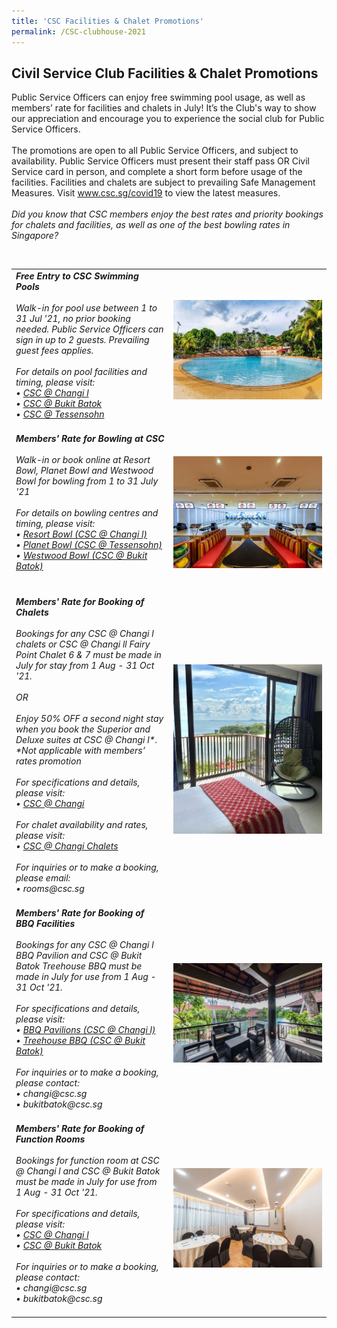 ```yaml
---
title: 'CSC Facilities & Chalet Promotions'
permalink: /CSC-clubhouse-2021
---
```


## Civil Service Club Facilities & Chalet Promotions

Public Service Officers can enjoy free swimming pool usage, as well as members’ rate for facilities and chalets in July! It’s the Club's way to show our appreciation and encourage you to experience the social club for Public Service Officers.
<br>
<br>
The promotions are open to all Public Service Officers, and subject to availability. Public Service Officers must present their staff pass OR Civil Service card in person, and complete a short form before usage of the facilities. Facilities and chalets are subject to prevailing Safe Management Measures. Visit <a href="www.csc.sg/covid19">www.csc.sg/covid19 </a> to view the latest measures.
<br>
<br>
<i>Did you know that CSC members enjoy the best rates and priority bookings for chalets and facilities, as well as one of the best bowling rates in Singapore?<i>
<br>

<table width="100%">
	<tr>
		<td>
      <b>Free Entry to CSC Swimming Pools</b> <br>
      <br>
			Walk-in for pool use between 1 to 31 Jul '21, no prior booking needed. Public Service Officers can sign in up to 2 guests. Prevailing guest fees applies. 
			<br>
			<br>
			For details on pool facilities and timing, please visit: <br> 
			•	<a href="https://www.cscchangi.sg/Fun_Swimming.aspx">CSC @ Changi l</a> <br>
			•	<a href="https://www.cscbukitbatok.sg/Civil-Service-Club-Bukit-Batok-Swimming-Pool-Club-House-Water-Park-Feature">CSC @ Bukit Batok</a> <br>
			•	<a href="https://www.csctessensohn.sg/fun_SwimmingPool.aspx">CSC @ Tessensohn</a> <br>
			<br>
		</td>
		<td width="50%">
			<img src="/images/sa/BB pool.jpg" width="500 px">
		</td>
	</tr>
		<tr>
		<td>
      <b>Members' Rate for Bowling at CSC</b> <br>
      <br>
			Walk-in or book online at Resort Bowl, Planet Bowl and Westwood Bowl for bowling from 1 to 31 July '21 
			<br><br>
			For details on bowling centres and timing, please visit: <br> 
			•	<a href="https://www.csc.sg/resortbowl/Changi-Resort-Bowl-Home-Page-Civil-Service-Club">Resort Bowl (CSC @ Changi l)</a> <br>
			•	<a href="https://www.csc.sg/planetbowl/">Planet Bowl (CSC @ Tessensohn)</a> <br>
			•	<a href="https://www.csc.sg/westwoodbowl/">Westwood Bowl (CSC @ Bukit Batok)</a> <br>
			<br>
			<br>
		</td>
		<td width="50%">
			<img src="/images/sa/Tess bowling.jpg" width="500 px">
		</td>
	</tr>
  <tr>
		<td>
      <b>Members' Rate for Booking of Chalets</b> <br>
      <br>
			Bookings for any CSC @ Changi l chalets or CSC @ Changi ll Fairy Point Chalet 6 & 7 must be made in July for stay from 1 Aug - 31 Oct '21. 
		      	<br><br>
			OR <br><br>
			Enjoy 50% OFF a second night stay when you book the Superior and Deluxe suites at CSC @ Changi l*. <br>
			<i>*Not applicable with members’ rates promotion<i><br><br>
			For specifications and details, please visit: <br>
			•	<a href="https://www.cscchangi.sg/">CSC @ Changi</a><br><br>
			For chalet availability and rates, please visit:<br>
			•	<a href="https://www.cscchalets.sg/">CSC @ Changi Chalets</a><br><br>
			For inquiries or to make a booking, please email:<br>
			•	rooms@csc.sg
			<br>
			<br>
		</td>
		<td width="50%">
			<img src="/images/sa/Changi chalet.jpg" width="500 px">
		</td>
	</tr>
	<tr>
		<td>
      <b>Members' Rate for Booking of BBQ Facilities</b> <br>
      <br>
			Bookings for any CSC @ Changi l BBQ Pavilion and CSC @ Bukit Batok Treehouse BBQ must be made in July for use from 1 Aug - 31 Oct '21. 
			<br>
      			<br>
      			For specifications and details, please visit: <br>
			•	<a href="https://www.cscchangi.sg/Fun_BBQ.aspx">BBQ Pavilions (CSC @ Changi l)</a><br>
			•	<a href="https://www.cscbukitbatok.sg/CSC-Bukit-Batok-Club-House-Treehouse-BBQ-pavilions-Family-Recreation">Treehouse BBQ (CSC @ Bukit Batok)</a>
			<br><br>
			For inquiries or to make a booking, please contact:<br>
			•	changi@csc.sg<br>
			•	bukitbatok@csc.sg<br>
			<br>
		</td>
		<td width="50%">
			<img src="/images/sa/BB treehouse.jpg" width="500 px">
		</td>
	</tr>
	<tr>
		<td>
      <b>Members' Rate for Booking of Function Rooms</b> <br>
      <br>
			Bookings for function room at CSC @ Changi l and CSC @ Bukit Batok must be made in July for use from 1 Aug - 31 Oct '21. <br>
      <br>
      			For specifications and details, please visit: <br>
			•	<a href="https://www.cscchangi.sg/">CSC @ Changi l</a><br>
			•	<a href="https://www.cscbukitbatok.sg/">CSC @ Bukit Batok</a><br>
			<br>
			For inquiries or to make a booking, please contact:<br>
			•	changi@csc.sg<br>
			•	bukitbatok@csc.sg<br>
			<br>
		</td>
		<td width="50%">
			<img src="/images/sa/BB room.jpg" width="500 px">
		</td>
	
<br>


